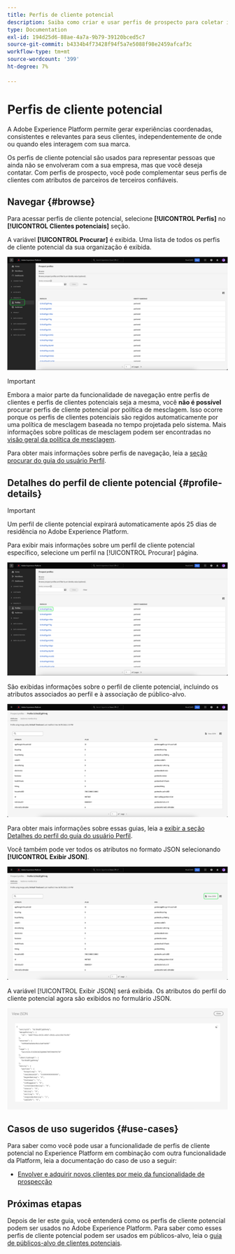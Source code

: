 ```yaml
---
title: Perfis de cliente potencial
description: Saiba como criar e usar perfis de prospecto para coletar informações sobre clientes desconhecidos usando informações de terceiros.
type: Documentation
exl-id: 194d25d6-88ae-4a7a-9b79-39120bced5c7
source-git-commit: b4334b4f73428f94f5a7e5088f98e2459afcaf3c
workflow-type: tm+mt
source-wordcount: '399'
ht-degree: 7%

---
```


# Perfis de cliente potencial

A Adobe Experience Platform permite gerar experiências coordenadas, consistentes e relevantes para seus clientes, independentemente de onde ou quando eles interagem com sua marca.

Os perfis de cliente potencial são usados para representar pessoas que ainda não se envolveram com a sua empresa, mas que você deseja contatar. Com perfis de prospecto, você pode complementar seus perfis de clientes com atributos de parceiros de terceiros confiáveis.

## Navegar {#browse}

Para acessar perfis de cliente potencial, selecione **[!UICONTROL Perfis]** no **[!UICONTROL Clientes potenciais]** seção.

A variável **[!UICONTROL Procurar]** é exibida. Uma lista de todos os perfis de cliente potencial da sua organização é exibida.

![A variável [!UICONTROL Perfis] for realçado, exibindo a variável [!UICONTROL Procurar] página para perfis de cliente potencial.](../images/prospect-profile/browse-profiles.png)

>[!IMPORTANT]
>
>Embora a maior parte da funcionalidade de navegação entre perfis de clientes e perfis de clientes potenciais seja a mesma, você **não é possível** procurar perfis de cliente potencial por política de mesclagem. Isso ocorre porque os perfis de clientes potenciais são regidos automaticamente por uma política de mesclagem baseada no tempo projetada pelo sistema. Mais informações sobre políticas de mesclagem podem ser encontradas no [visão geral da política de mesclagem](../merge-policies/overview.md).

Para obter mais informações sobre perfis de navegação, leia a [seção procurar do guia do usuário Perfil](./user-guide.md#browse-identity).

## Detalhes do perfil de cliente potencial {#profile-details}

>[!IMPORTANT]
>
>Um perfil de cliente potencial expirará automaticamente após 25 dias de residência no Adobe Experience Platform.

Para exibir mais informações sobre um perfil de cliente potencial específico, selecione um perfil na [!UICONTROL Procurar] página.

![Um perfil de cliente potencial está realçado na página de navegação.](../images/prospect-profile/select-specific-profile.png)

São exibidas informações sobre o perfil de cliente potencial, incluindo os atributos associados ao perfil e à associação de público-alvo.

![A página de detalhes do perfil do cliente potencial é exibida.](../images/prospect-profile/profile-details.png)

Para obter mais informações sobre essas guias, leia a [exibir a seção Detalhes do perfil do guia do usuário Perfil](./user-guide.md#profile-detail).

Você também pode ver todos os atributos no formato JSON selecionando **[!UICONTROL Exibir JSON]**.

![A variável [!UICONTROL Exibir JSON] O botão é realçado na página de detalhes do perfil do cliente potencial.](../images/prospect-profile/profile-select-view-json.png)

A variável [!UICONTROL Exibir JSON] será exibida. Os atributos do perfil do cliente potencial agora são exibidos no formulário JSON.

![Os atributos do perfil do cliente potencial são exibidos no formulário JSON.](../images/prospect-profile/profile-view-json.png)

## Casos de uso sugeridos {#use-cases}

Para saber como você pode usar a funcionalidade de perfis de cliente potencial no Experience Platform em combinação com outra funcionalidade da Platform, leia a documentação do caso de uso a seguir:

- [Envolver e adquirir novos clientes por meio da funcionalidade de prospecção](../../rtcdp/partner-data/prospecting.md)

## Próximas etapas

Depois de ler este guia, você entenderá como os perfis de cliente potencial podem ser usados no Adobe Experience Platform. Para saber como esses perfis de cliente potencial podem ser usados em públicos-alvo, leia o [guia de públicos-alvo de clientes potenciais](../../segmentation/ui/prospect-audience.md).
